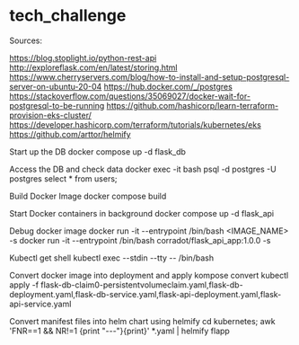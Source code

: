 # tech_challenge
Sources:

https://blog.stoplight.io/python-rest-api
http://exploreflask.com/en/latest/storing.html
https://www.cherryservers.com/blog/how-to-install-and-setup-postgresql-server-on-ubuntu-20-04
https://hub.docker.com/_/postgres
https://stackoverflow.com/questions/35069027/docker-wait-for-postgresql-to-be-running
https://github.com/hashicorp/learn-terraform-provision-eks-cluster/
https://developer.hashicorp.com/terraform/tutorials/kubernetes/eks
https://github.com/arttor/helmify

Start up the DB
docker compose up -d flask_db

Access the DB and check data
docker exec -it <your-postgres-container-id> bash
psql -d postgres -U postgres
select * from users;

Build Docker Image
docker compose build

Start Docker containers in background 
docker compose up -d flask_api 

Debug docker image
docker run -it --entrypoint /bin/bash <IMAGE_NAME> -s
docker run -it --entrypoint /bin/bash corradot/flask_api_app:1.0.0 -s

Kubectl get shell
kubectl exec --stdin --tty <pod> -- /bin/bash

Convert docker image into deployment and apply
kompose convert
kubectl apply -f flask-db-claim0-persistentvolumeclaim.yaml,flask-db-deployment.yaml,flask-db-service.yaml,flask-api-deployment.yaml,flask-api-service.yaml

Convert manifest files into helm chart using helmify
cd kubernetes; awk 'FNR==1 && NR!=1  {print "---"}{print}' *.yaml | helmify flapp
